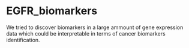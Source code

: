 # EGFR_biomarkers
We tried to discover biomarkers in a large ammount of gene expression data which could be interpretable in terms of cancer biomarkers identification. 
